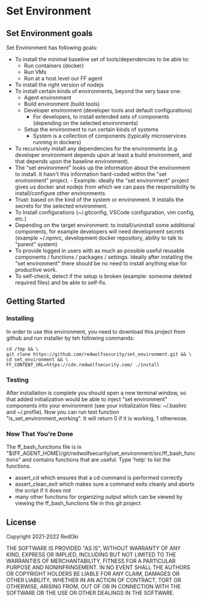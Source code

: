 # Set Environment

## Set Environment goals

Set Environment has following goals:
- To install the minimal baseline set of tools/dependencies to be able to:
    - Run containers (docker)
    - Run VMs
    - Run at a host level our FF agent
- To install the right version of nodejs
- To install certain kinds of environments, beyond the very base one:
    - Agent environment
    - Build environment (build tools)
    - Developer environment (developer tools and default configurations)
        - For developers, to install extended sets of components (depending on the selected environments)
    - Setup the environment to run certain kinds of systems
        - System is a collection of components (typically microservices running in dockers)
- To recursively install any dependencies for the environments (e.g. developer environment depends upon at least a build environment, and that depends upon the baseline environment).
- The "set environment" looks up the information about the environment to install. It hasn't this information hard-coded within the "set environment" project.
        - Example: ideally the "set environment" project gives us docker and nodejs from which we can pass the responsibility to install/configure other environments.
- Trust: based on the kind of the system or environment. It installs the secrets for the selected environment.
- To Install configurations (~/.gitconfig,  VSCode configuration, vim config, etc.)
- Depending on the target environment: to install/uninstall some additional components, for example developers will need development secrets (example ~/.npmrc, development docker repository, ability to talk to "parent" system)
- To provide logged in users with as much as possible useful reusable components / functions / packages / settings. Ideally after installing the "set environment" there should be no need to install anything else for productive work.
- To self-check, detect if the setup is broken (example: someone deleted required files) and be able to self-fix.

## Getting Started

### Installing

In order to use this environment, you need to download this project from github and run installer by teh following commands:
``` 
cd /tmp && \
git clone https://github.com/redwolfsecurity/set_environment.git && \
cd set_environment && \
FF_CONTENT_URL=https://cdn.redwolfsecurity.com/ ./install
```

### Testing

After installation is complete you should open a new terminal window, so that added initialization would be able to inject "set environment" components into your environment (see your initialization files: ~/.bashrc and ~/.profile).
Now you can run test function "is_set_environment_working". It will return 0 if it is working, 1 otherwose.

### Now That You're Done

The ff_bash_functions file is in "${FF_AGENT_HOME}/git/redwolfsecurity/set_environment/src/ff_bash_functions" and contains functions that are useful. Type 'help' to list the functions.

- assert_cd which ensures that a cd command is performed correctly
- assert_clean_exit which makes sure a command exits cleanly and aborts the script if it does not
- many other functions for organizing output which can be viewed by viewing the ff_bash_functions file in this git project

## License

Copyright 2021-2022 RedOki

THE SOFTWARE IS PROVIDED "AS IS", WITHOUT WARRANTY OF ANY KIND, EXPRESS OR IMPLIED, INCLUDING BUT NOT LIMITED TO THE WARRANTIES OF MERCHANTABILITY, FITNESS FOR A PARTICULAR PURPOSE AND NONINFRINGEMENT. IN NO EVENT SHALL THE AUTHORS OR COPYRIGHT HOLDERS BE LIABLE FOR ANY CLAIM, DAMAGES OR OTHER LIABILITY, WHETHER IN AN ACTION OF CONTRACT, TORT OR OTHERWISE, ARISING FROM, OUT OF OR IN CONNECTION WITH THE SOFTWARE OR THE USE OR OTHER DEALINGS IN THE SOFTWARE.
 
